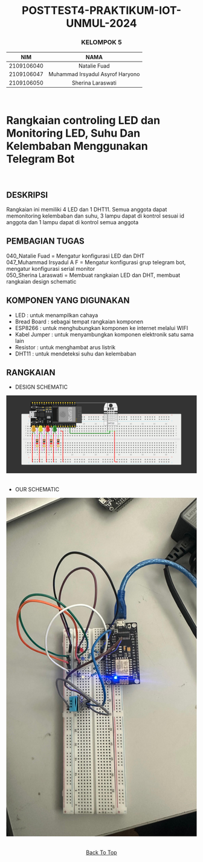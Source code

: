<a name="top"></a>

<div align="center">  

# POSTTEST4-PRAKTIKUM-IOT-UNMUL-2024

### KELOMPOK 5

| NIM | NAMA |
|------------|:----------------------:|
| 2109106040 | Natalie Fuad |
| 2109106047 | Muhammad Irsyadul Asyrof Haryono |
| 2109106050 | Sherina Laraswati |
<br>
</div>



# Rangkaian controling LED dan Monitoring LED, Suhu Dan Kelembaban Menggunakan Telegram Bot
<br>

## DESKRIPSI
Rangkaian ini memiliki 4 LED dan 1 DHT11. Semua anggota dapat memonitoring kelembaban dan suhu, 3 lampu dapat di kontrol sesuai id anggota dan 1 lampu dapat di kontrol semua anggota


## PEMBAGIAN TUGAS

040_Natalie Fuad       = Mengatur konfigurasi LED dan DHT
<br>
047_Muhammad Irsyadul A F  = Mengatur konfigurasi grup telegram bot, mengatur konfigurasi serial monitor
<br>
050_Sherina Laraswati  = Membuat rangkaian LED dan DHT, membuat rangkaian design schematic


## KOMPONEN YANG DIGUNAKAN
- LED : untuk menampilkan cahaya
- Bread Board : sebagai tempat rangkaian komponen
- ESP8266 : untuk menghubungkan komponen ke internet melalui WIFI
- Kabel Jumper : untuk menyambungkan komponen elektronik satu sama lain
- Resistor : untuk menghambat arus listrik
- DHT11 : untuk mendeteksi suhu dan kelembaban


## RANGKAIAN

- DESIGN SCHEMATIC
<div align="center">
  
<img src="https://github.com/Natalieefd/posttest4-praktikum-iot-unmul/blob/main/Rangkaian%20Schematic/Rangkaian%20Schematic.png">

</div>

<br>
  
- OUR SCHEMATIC
<div align="center">

<img src="https://github.com/Natalieefd/posttest4-praktikum-iot-unmul/blob/main/Rangkaian%20Schematic/rangkaian.jpg">

</div>

<br>
  
<div align="center">

  [Back To Top](top)

</div>

